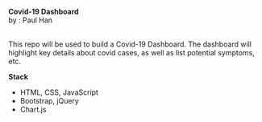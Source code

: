<strong>Covid-19 Dashboard</strong> <br>
by : Paul Han <br><br>

This repo will be used to build a Covid-19 Dashboard. The dashboard will highlight key details about covid cases, as well as list potential symptoms, etc.

<strong>Stack</strong>
<ul>
  <li>HTML, CSS, JavaScript</li>
  <li>Bootstrap, jQuery</li>
  <li>Chart.js</li>
</ul>


